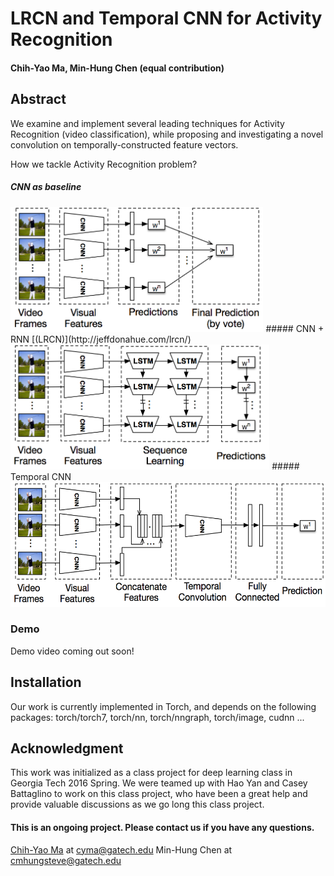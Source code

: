 # LRCN and Temporal CNN for Activity Recognition #

#### Chih-Yao Ma, Min-Hung Chen (equal contribution)

## Abstract 
We examine and implement several leading techniques for Activity Recognition (video classification), while proposing and investigating a novel convolution on temporally-constructed feature vectors.

How we tackle Activity Recognition problem? 
##### CNN as baseline
<img src="/Figures/cnn.png" alt="CNN as baseline" height="200">
##### CNN + RNN [(LRCN)](http://jeffdonahue.com/lrcn/)
<img src="/Figures/lrcn.png" alt="CNN + RNN (LRCN)" height="200">
##### Temporal CNN
<img src="/Figures/tnn.png" alt="Temporal CNN)" height="200">


### Demo 
Demo video coming out soon!

## Installation 
Our work is currently implemented in Torch, and depends on the following packages: torch/torch7, torch/nn, torch/nngraph, torch/image, cudnn ...



## Acknowledgment 
This work was initialized as a class project for deep learning class in Georgia Tech 2016 Spring. We were teamed up with Hao Yan and Casey Battaglino to work on this class project, who have been a great help and provide valuable discussions as we go long this class project. 

#### This is an ongoing project. Please contact us if you have any questions. 
[Chih-Yao Ma](http://shallowdown.wix.com/chih-yao-ma) at <cyma@gatech.edu>
Min-Hung Chen at <cmhungsteve@gatech.edu>


